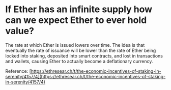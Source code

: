 # If Ether has an infinite supply how can we expect Ether to ever hold value?

The rate at which Ether is issued lowers over time. The idea is that eventually the rate of issuance will be lower than the rate of Ether being locked into staking, deposited into smart contracts, and lost in transactions and wallets, causing Ether to actually become a deflationary currency.

Reference: [https://ethresear.ch/t/the-economic-incentives-of-staking-in-serenity/4157/4](https://ethresear.ch/t/the-economic-incentives-of-staking-in-serenity/4157/4)

